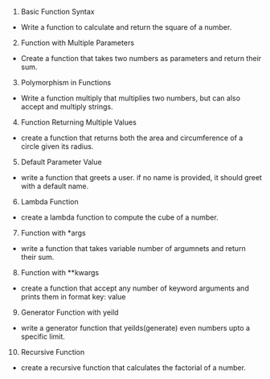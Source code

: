 1) Basic Function Syntax
- Write a function to calculate and return the square of a number.

2) Function with Multiple Parameters
- Create a function that takes two numbers as parameters and return their sum.

3) Polymorphism in Functions
- Write a function multiply that multiplies two numbers, but can also accept and multiply strings.

4) Function Returning Multiple Values
- create a function that returns both the area and circumference of a circle given its radius.

5) Default Parameter Value 
- write a function that greets a user. if no name is provided, it should greet with a default name.

6) Lambda Function
- create a lambda function to compute the cube of a number.

7) Function with *args
- write a function that takes variable number of argumnets and return their sum.

8) Function with **kwargs
- create a function that accept any number of keyword arguments and prints them in format key: value

9) Generator Function with yeild
- write a generator function that yeilds(generate) even numbers upto a specific limit.

10) Recursive Function
- create a recursive function that calculates the factorial of a number.
